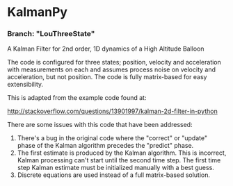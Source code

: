 KalmanPy
==================
<h3>Branch: "LouThreeState"</h3>

A Kalman Filter for 2nd order, 1D dynamics of a High Altitude Balloon

The code is configured for three states; position, velocity and acceleration with measurements on each and assumes process noise on velocity and acceleration, but not position. The code is fully matrix-based for easy extensibility.

This is adapted from the example code found at:

http://stackoverflow.com/questions/13901997/kalman-2d-filter-in-python

There are some issues with this code that have been addressed:

1. There's a bug in the original code where the "correct" or "update" phase of the Kalman algorithm precedes the "predict" phase.
2. The first estimate is produced by the Kalman algorithm. This is incorrect, Kalman processing can't start until the second time step. The first time step Kalman estimate must be initialized manually with a best guess.
3. Discrete equations are used instead of a full matrix-based solution.

